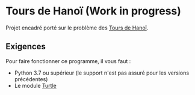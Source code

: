 # Tours de Hanoï (Work in progress)

Projet encadré porté sur le problème des [Tours de Hanoï](https://fr.wikipedia.org/wiki/Tours_de_Hano%C3%AF).

## Exigences

Pour faire fonctionner ce programme, il vous faut : 

 - Python 3.7 ou supérieur (le support n'est pas assuré pour les versions précédentes)
 - Le module [Turtle](https://docs.python.org/fr/3/library/turtle.html)

